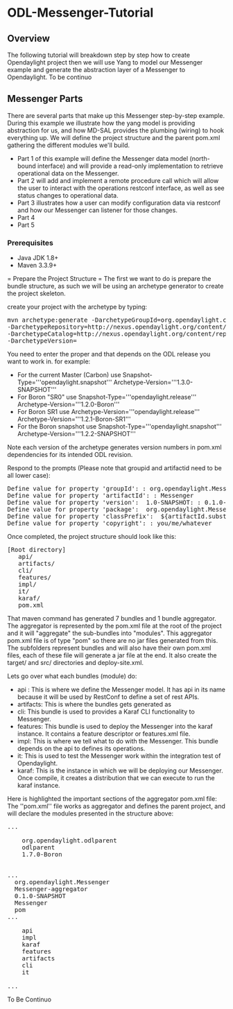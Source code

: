# ODL-Messenger-Tutorial

## Overview
The following tutorial will breakdown step by step how to create Opendaylight project then we will use Yang to model our Messenger example and generate the abstraction layer of a Messenger to Opendaylight. To be continuo 

## Messenger Parts
There are several parts that make up this Messenger step-by-step example. During this example we illustrate how the yang model is providing abstraction for us, and how MD-SAL provides the plumbing (wiring) to hook everything up. We will define the project structure and the parent pom.xml gathering the different modules we'll build.
* Part 1 of this example will define the Messenger data model (north-bound interface) and will provide a read-only implementation to retrieve operational data on the Messenger.
* Part 2 will add and implement a remote procedure call which will allow the user to interact with the operations restconf interface, as well as see status changes to operational data.
* Part 3 illustrates how a user can modify configuration data via restconf and how our Messenger can listener for those changes. 
* Part 4
* Part 5 

### Prerequisites
* Java JDK 1.8+
* Maven 3.3.9+

= Prepare the Project Structure =
The first we want to do is prepare the bundle structure, as such we will be using an archetype generator to create the project skeleton.

create your project with the archetype by typing:

<pre>
mvn archetype:generate -DarchetypeGroupId=org.opendaylight.controller -DarchetypeArtifactId=opendaylight-startup-archetype \
-DarchetypeRepository=http://nexus.opendaylight.org/content/repositories/<Snapshot-Type>/ \
-DarchetypeCatalog=http://nexus.opendaylight.org/content/repositories/<Snapshot-Type>/archetype-catalog.xml \
-DarchetypeVersion=<Archetype-Version>
</pre>

You need to enter the proper <Archetype-Version> and <Snapshot-Type> that depends on the ODL release you want to work in. for example:
* For the current Master (Carbon) use Snapshot-Type='''opendaylight.snapshot''' Archetype-Version='''1.3.0-SNAPSHOT'''
* For Boron "SR0" use Snapshot-Type='''opendaylight.release''' Archetype-Version='''1.2.0-Boron'''
* For Boron SR1 use Archetype-Version='''opendaylight.release''' Archetype-Version='''1.2.1-Boron-SR1'''
* For the Boron snapshot use Snapshot-Type='''opendaylight.snapshot''' Archetype-Version='''1.2.2-SNAPSHOT'''

Note each version of the archetype generates version numbers in pom.xml dependencies for its intended ODL revision. 

Respond to the prompts (Please note that groupid and artifactid need to be all lower case):
<pre>
Define value for property 'groupId': : org.opendaylight.Messenger
Define value for property 'artifactId': : Messenger
Define value for property 'version':  1.0-SNAPSHOT: : 0.1.0-SNAPSHOT
Define value for property 'package':  org.opendaylight.Messenger: : 
Define value for property 'classPrefix':  ${artifactId.substring(0,1).toUpperCase()}${artifactId.substring(1)}
Define value for property 'copyright': : you/me/whatever
</pre>

Once completed, the project structure should look like this:
<pre>
[Root directory]
   api/
   artifacts/
   cli/
   features/
   impl/
   it/
   karaf/
   pom.xml
</pre>

That maven command has generated 7 bundles and 1 bundle aggregator. The aggregator is represented by the pom.xml file at the root of the project and it will "aggregate" the sub-bundles into "modules". This aggregator pom.xml file is of type "pom" so there are no jar files generated from this. The subfolders represent bundles and will also have their own pom.xml files, each of these file will generate a jar file at the end. It also create the target/ and src/ directories and deploy-site.xml.

Lets go over what each bundles (module) do:

* api : This is where we define the Messenger model. It has api in its name because it will be used by RestConf to define a set of rest APIs.
* artifacts: This is where the bundles gets generated as 
* cli: This bundle is used to provides a Karaf CLI functionality to Messenger.
* features: This bundle is used to deploy the Messenger into the karaf instance. It contains a feature descriptor or features.xml file.
* impl: This is where we tell what to do with the Messenger. This bundle depends on the api to defines its operations.
* it: This is used to test the Messenger work within the integration test of Opendaylight. 
* karaf: This is the instance in which we will be deploying our Messenger. Once compile, it creates a distribution that we can execute to run the karaf instance.

Here is highlighted the important sections of the aggregator pom.xml file:
The ''pom.xml'' file works as aggregator and defines the parent project, and will declare the modules presented in the structure above:

<pre>
...
  <parent>
    <groupId>org.opendaylight.odlparent</groupId>
    <artifactId>odlparent</artifactId>
    <version>1.7.0-Boron</version>
    <relativePath/>
  </parent>
...
  <groupId>org.opendaylight.Messenger</groupId>
  <artifactId>Messenger-aggregator</artifactId>
  <version>0.1.0-SNAPSHOT</version>
  <name>Messenger</name>
  <packaging>pom</packaging>
...
  <modules>
    <module>api</module>
    <module>impl</module>
    <module>karaf</module>
    <module>features</module>
    <module>artifacts</module>
    <module>cli</module>
    <module>it</module>
  </modules>
...
</pre>

To Be Continuo
